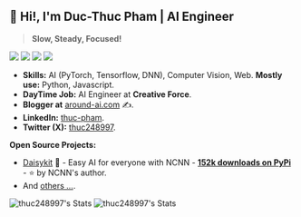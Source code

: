 ## 👋 Hi!, I'm Duc-Thuc Pham | AI Engineer

> **Slow, Steady, Focused!**

![](https://img.shields.io/badge/-Python-333?style=flat-square&logo=Python&logoColor=fff)
![](https://img.shields.io/badge/-PyTorch-e34f26?style=flat-square&logo=PyTorch&logoColor=fff)
![](https://img.shields.io/badge/-TensorFlow-e5cd0c?style=flat-square&logo=TensorFlow&logoColor=fff)
<img src="https://komarev.com/ghpvc/?username=thuc248997"> 

- **Skills:** AI (PyTorch, Tensorflow, DNN), Computer Vision, Web. **Mostly use:** Python, Javascript.
- **DayTime Job:** AI Engineer at **Creative Force**.
- **Blogger at** [around-ai.com](https://www.around-ai.com/) ✍.
- **LinkedIn:** [thuc-pham](https://www.linkedin.com/in/thuc-pham-807241132/).
- **Twitter (X):** [thuc248997](https://twitter.com/thuc248997).

**Open Source Projects:**

- [Daisykit](https://daisykit.nrl.ai) 🍰 - Easy AI for everyone with NCNN - **[152k downloads on PyPi](https://www.pepy.tech/projects/daisykit)** - ⭐ by NCNN's author.
- And [others ...](https://github.com/thuc248997?tab=repositories).

![thuc248997's Stats](https://github-readme-stats.vercel.app/api?username=thuc248997&theme=default&show_icons=true&hide_border=false&count_private=true) ![thuc248997's Stats](https://streak-stats.demolab.com/?user=thuc248997)